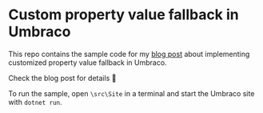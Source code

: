 # Custom property value fallback in Umbraco

This repo contains the sample code for my [blog post](https://kjac.dev/posts/customizing-fallback-for-property-values/) about implementing customized property value fallback in Umbraco.

Check the blog post for details 🙂

To run the sample, open `\src\Site` in a terminal and start the Umbraco site with `dotnet run`.